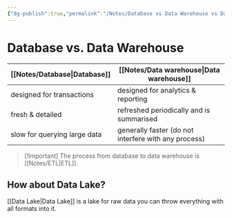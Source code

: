 ```yaml
---
{"dg-publish":true,"permalink":"/Notes/Database vs Data Warehouse vs Data Lake/","noteIcon":""}
---
```


# Database vs. Data Warehouse

| [[Notes/Database\|Database]] | [[Notes/Data warehouse\|Data warehouse]] | 
| -- | -- |
| designed for transactions | designed for analytics & reporting |
| fresh & detailed | refreshed periodically and is summarised |
| slow for querying large data | generally faster (do not interfere with any process)|

>[!Important] The process from database to data warehouse is [[Notes/ETL\|ETL]].

## How about Data Lake?
[[Data Lake\|Data Lake]] is a lake for raw data you can throw everything with all formats into it. 